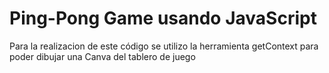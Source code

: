 # Ping-Pong Game usando JavaScript

Para la realizacion de este código se utilizo la herramienta getContext para poder dibujar una Canva del tablero de juego

